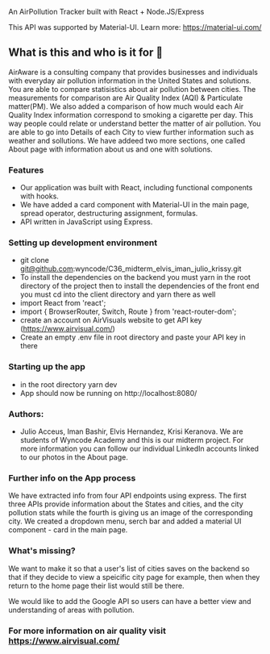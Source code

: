 An AirPollution Tracker built with React + Node.JS/Express

This API was supported by Material-UI. Learn more: https://material-ui.com/

## What is this and who is it for 🤷‍

AirAware is a consulting company that provides businesses and individuals with everyday air pollution information in the United States and solutions.
You are able to compare statisistics about air pollution between cities. The measurements for comparison are Air Quality Index (AQI) & Particulate matter(PM). We also added a comparison of how much would each Air Quality Index information correspond to smoking a cigarette per day. This way people could relate or understand better the matter of air pollution.
You are able to go into Details of each City to view further information such as weather and sollutions.
We have addeed two more sections, one called About page with information about us and one with solutions.

### Features

- Our application was built with React, including functional components with hooks.
- We have added a card component with Material-UI in the main page, spread operator, destructuring assignment, formulas.
- API written in JavaScript using Express.

### Setting up development environment

- git clone git@github.com:wyncode/C36_midterm_elvis_iman_julio_krissy.git
- To install the dependencies on the backend you must yarn in the root directory of the project
  then to install the dependencies of the front end you must cd into the client directory and
  yarn there as well
- import React from 'react';
- import { BrowserRouter, Switch, Route } from 'react-router-dom';
- create an account on AirVisuals website to get API key (https://www.airvisual.com/)
- Create an empty .env file in root directory and paste your API key in there

### Starting up the app

- in the root directory yarn dev
- App should now be running on http://localhost:8080/

### Authors:

- Julio Acceus, Iman Bashir, Elvis Hernandez, Krisi Keranova. We are students of Wyncode Academy and this is our midterm project. For more information you can follow our individual LinkedIn accounts linked to our photos in the About page.

### Further info on the App process

We have extracted info from four API endpoints using express. The first three APIs provide information about the States and cities, and the city pollution stats while the fourth is giving us an image of the corresponding city.
We created a dropdown menu, serch bar and added a material UI component - card in the main page.

### What's missing?

We want to make it so that a user's list of cities saves on the backend so that if they decide to
view a speicific city page for example, then when they return to the home page their list would
still be there.

We would like to add the Google API so users can have a better view and understanding of areas with pollution.

### For more information on air quality visit https://www.airvisual.com/
